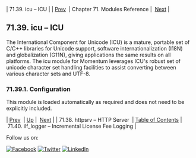 | 71.39. icu – ICU |
| [Prev](modules.httpsrv.php)  | Chapter 71. Modules Reference |  [Next](modules.ilf_logger.php) |

## 71.39. icu – ICU

<a class="indexterm" name="idp21931840"></a>

The International Component for Unicode (ICU) is a mature, portable set of C/C++ libraries for Unicode support, software internationalization (I18N) and globalization (G11N), giving applications the same results on all platforms. The icu module for Momentum leverages ICU's robust set of unicode character set handling facilities to assist converting between various character sets and UTF-8.

### 71.39.1. Configuration

This module is loaded automatically as required and does not need to be explicitly included.

| [Prev](modules.httpsrv.php)  | [Up](modules.php) |  [Next](modules.ilf_logger.php) |
| 71.38. httpsrv – HTTP Server  | [Table of Contents](index.php) |  71.40. ilf_logger – Incremental License Fee Logging |

Follow us on:

[![Facebook](https://support.messagesystems.com/images/icon-facebook.png)](http://www.facebook.com/messagesystems) [![Twitter](https://support.messagesystems.com/images/icon-twitter.png)](http://twitter.com/#!/MessageSystems) [![LinkedIn](https://support.messagesystems.com/images/icon-linkedin.png)](http://www.linkedin.com/company/message-systems)